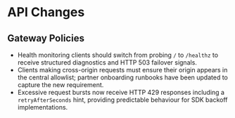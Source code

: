 # API Changes

## Gateway Policies
- Health monitoring clients should switch from probing `/` to `/healthz` to receive structured diagnostics and HTTP 503 failover signals.
- Clients making cross-origin requests must ensure their origin appears in the central allowlist; partner onboarding runbooks have been updated to capture the new requirement.
- Excessive request bursts now receive HTTP 429 responses including a `retryAfterSeconds` hint, providing predictable behaviour for SDK backoff implementations.
